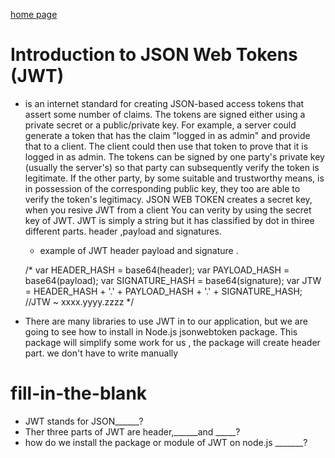 [home page](https://henok-6411.github.io/reading-notes)

# Introduction to JSON Web Tokens (JWT)

 * is an internet standard for creating JSON-based access tokens that assert some number of claims. The tokens are signed either using a private secret or a public/private key. For example, a server could generate a token that has the claim "logged in as admin" and provide that to a client. The client could then use that token to prove that it is logged in as admin. The tokens can be signed by one party's private key (usually the server's) so that party can subsequently verify the token is legitimate. If the other party, by some suitable and trustworthy means, is in possession of the corresponding public key, they too are able to verify the token's legitimacy. 
    JSON WEB TOKEN creates  a secret key, when you resive JWT from a client You can verity by using the secret key of JWT. JWT is simply a string but it has classified by dot in thiree different parts. header ,payload and signatures. 
    
    - example of JWT header payload and signature .
    
    /* 
    var HEADER_HASH = base64(header);
    var PAYLOAD_HASH = base64(payload);
    var SIGNATURE_HASH = base64(signature);
    var JTW = HEADER_HASH + '.' + PAYLOAD_HASH + '.' + SIGNATURE_HASH;
    //JTW ~ xxxx.yyyy.zzzz
    */
    
 * There are many libraries to use JWT in to our application, but we are going to see how to install in Node.js jsonwebtoken package. This package will simplify some work for us , the package will create header part. we don't have to write manually  
    
 
 
 #  fill-in-the-blank 
 
 - JWT stands for JSON______?
 - Ther three parts of JWT are header,______and _____?
 - how do we install the package or module of JWT on node.js _______?
